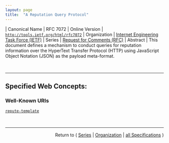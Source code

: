 ```yaml
---
layout: page
title:  "A Reputation Query Protocol"
---
```


| Canonical Name | RFC 7072
| Online Version | [`http://tools.ietf.org/html/rfc7072`](http://tools.ietf.org/html/rfc7072)
| Organization | [Internet Engineering Task Force (IETF)](..  "List of specification series by this organization")
| Series | [Request for Comments (RFC)](.  "List of specifications in this series")
| Abstract | This document defines a mechanism to conduct queries for reputation information over the HyperText Transfer Protocol (HTTP) using JavaScript Object Notation (JSON) as the payload meta-format.

<br/>
<hr/>

## Specified Web Concepts:

### Well-Known URIs

[`repute-template`](/concepts/well-known-uri/repute-template "A reputation query made via HTTP encodes the question being asked in an HTTP GET method.  The specific syntax of the query itself is specified by retrieving a URI template from the reputation service, completing the template, and then issuing the query. The template file is retrieved by requesting the well-known URI &#34;repute-template&#34; from the host providing reputation service, using HTTP.")



<br/>
<hr/>

<p style="text-align: right">Return to ( <a href="./">Series</a> | <a href="../">Organization</a> | <a href="../../">all Specifications</a> )</p>